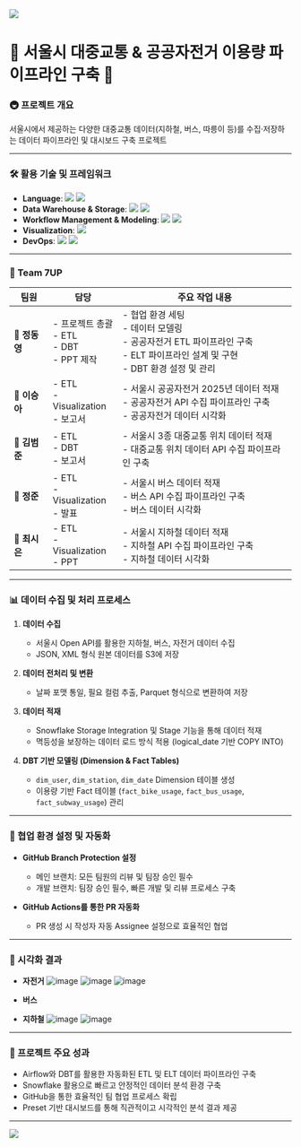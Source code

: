 <img src="https://capsule-render.vercel.app/api?type=wave&color=5cbcff&height=150&section=header&text=&fontSize=50&fontColor=ffffff" />

# 🚌 서울시 대중교통 & 공공자전거 이용량 파이프라인 구축 🚌

### 🚇 프로젝트 개요
서울시에서 제공하는 다양한 대중교통 데이터(지하철, 버스, 따릉이 등)를 수집·저장하는 데이터 파이프라인 및 대시보드 구축 프로젝트

---

### 🛠️ 활용 기술 및 프레임워크
- **Language**: <img src="https://img.shields.io/badge/python-3670A0?style=for-the-badge&logo=python&logoColor=ffdd54"/> <img src="https://img.shields.io/badge/mysql-4479A1.svg?style=for-the-badge&logo=mysql&logoColor=white"/>
- **Data Warehouse & Storage**: <img src="https://img.shields.io/badge/Amazon%20S3-FF9900?style=for-the-badge&logo=amazons3&logoColor=white"/> <img src="https://img.shields.io/badge/snowflake-%2329B5E8.svg?style=for-the-badge&logo=snowflake&logoColor=white">
- **Workflow Management & Modeling**: <img src="https://img.shields.io/badge/Apache%20Airflow-017CEE?style=for-the-badge&logo=Apache%20Airflow&logoColor=white"> <img src="https://img.shields.io/badge/dbt-FF694B?style=for-the-badge&logo=dbt&logoColor=white">
- **Visualization**: <img src="https://img.shields.io/badge/apachesuperset-20A6C9?style=for-the-badge&logo=apachesuperset&logoColor=white">
- **DevOps**: <img src="https://img.shields.io/badge/docker-%230db7ed.svg?style=for-the-badge&logo=docker&logoColor=white"> <img src="https://img.shields.io/badge/github%20actions-%232671E5.svg?style=for-the-badge&logo=githubactions&logoColor=white">

---
### 📌 Team 7UP

| 팀원 | 담당 | 주요 작업 내용 |
| --- | --- | --- |
| **👤 정동영** | - 프로젝트 총괄<br>- ETL<br>- DBT<br>- PPT 제작 | - 협업 환경 세팅<br>- 데이터 모델링<br>- 공공자전거 ETL 파이프라인 구축<br>- ELT 파이프라인 설계 및 구현<br>- DBT 환경 설정 및 관리 |
| **👤 이승아** | - ETL<br>- Visualization<br>- 보고서 | - 서울시 공공자전거 2025년 데이터 적재<br>- 공공자전거 API 수집 파이프라인 구축<br>- 공공자전거 데이터 시각화 |
| **👤 김범준** | - ETL<br>- DBT<br>- 보고서 | - 서울시 3종 대중교통 위치 데이터 적재<br>- 대중교통 위치 데이터 API 수집 파이프라인 구축 |
| **👤 정준** | - ETL<br>- Visualization<br>- 발표 | - 서울시 버스 데이터 적재<br>- 버스 API 수집 파이프라인 구축<br>- 버스 데이터 시각화 |
| **👤 최시은** | - ETL<br>- Visualization<br>- PPT | - 서울시 지하철 데이터 적재<br>- 지하철 API 수집 파이프라인 구축<br>- 지하철 데이터 시각화 |


---  

### 📊 데이터 수집 및 처리 프로세스
1. **데이터 수집**
   - 서울시 Open API를 활용한 지하철, 버스, 자전거 데이터 수집
   - JSON, XML 형식 원본 데이터를 S3에 저장

2. **데이터 전처리 및 변환**
   - 날짜 포맷 통일, 필요 컬럼 추출, Parquet 형식으로 변환하여 저장

3. **데이터 적재**
   - Snowflake Storage Integration 및 Stage 기능을 통해 데이터 적재
   - 멱등성을 보장하는 데이터 로드 방식 적용 (logical_date 기반 COPY INTO)

4. **DBT 기반 모델링 (Dimension & Fact Tables)**
   - `dim_user`, `dim_station`, `dim_date` Dimension 테이블 생성
   - 이용량 기반 Fact 테이블 (`fact_bike_usage`, `fact_bus_usage`, `fact_subway_usage`) 관리

---

### 🔄 협업 환경 설정 및 자동화
- **GitHub Branch Protection 설정**
  - 메인 브랜치: 모든 팀원의 리뷰 및 팀장 승인 필수
  - 개발 브랜치: 팀장 승인 필수, 빠른 개발 및 리뷰 프로세스 구축

- **GitHub Actions를 통한 PR 자동화**
  - PR 생성 시 작성자 자동 Assignee 설정으로 효율적인 협업

---

### 🎨 시각화 결과
- **자전거**
  ![image](https://github.com/user-attachments/assets/7bc0fa9e-8474-40ba-a777-dfac65112cfd)
  ![image](https://github.com/user-attachments/assets/015a8775-a96d-447f-9f95-f821816010b3)
  ![image](https://github.com/user-attachments/assets/041d2faa-377b-48e6-b60c-17f8a6f770e6)

- **버스**

- **지하철**
  ![image](https://github.com/user-attachments/assets/61586ed4-492a-4237-8233-4746ac9816a2)
  ![image](https://github.com/user-attachments/assets/b6b9d384-0ff4-4991-894d-67430c0da297)

---

### 🚀 프로젝트 주요 성과
- Airflow와 DBT를 활용한 자동화된 ETL 및 ELT 데이터 파이프라인 구축
- Snowflake 활용으로 빠르고 안정적인 데이터 분석 환경 구축
- GitHub을 통한 효율적인 팀 협업 프로세스 확립
- Preset 기반 대시보드를 통해 직관적이고 시각적인 분석 결과 제공

---

<img src="https://capsule-render.vercel.app/api?type=wave&color=5cbcff&height=150&section=footer&text=7UP&fontSize=30&fontColor=ffffff" />
